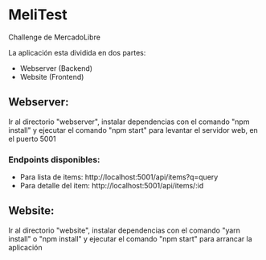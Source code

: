 # MeliTest

Challenge de MercadoLibre

La aplicación esta dividida en dos partes:

- Webserver (Backend)
- Website (Frontend)

## Webserver:

Ir al directorio "webserver", instalar dependencias con el comando "npm install" y ejecutar el comando "npm start" para levantar el servidor web, en el puerto 5001

### Endpoints disponibles:

- Para lista de items: http://localhost:5001/api/items?q=query
- Para detalle del item: http://localhost:5001/api/items/:id

## Website:

Ir al directorio "website", instalar dependencias con el comando "yarn install" o "npm install" y ejecutar el comando "npm start" para arrancar la aplicación
